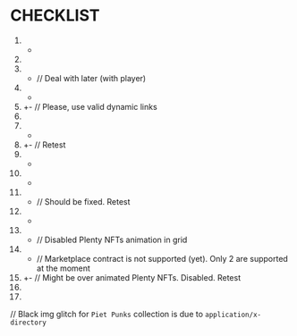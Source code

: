 

# CHECKLIST

1. +
2.
3. - // Deal with later (with player)
4. +
5. +- // Please, use valid dynamic links
6.
7. +
8. +- // Retest
9. +
10. +
11. + // Should be fixed. Retest
12. +
13. + // Disabled Plenty NFTs animation in grid
14. - // Marketplace contract is not supported (yet). Only 2 are supported at the moment
15. +- // Might be over animated Plenty NFTs. Disabled. Retest
16.
17.

// Black img glitch for `Piet Punks` collection is due to `application/x-directory`

